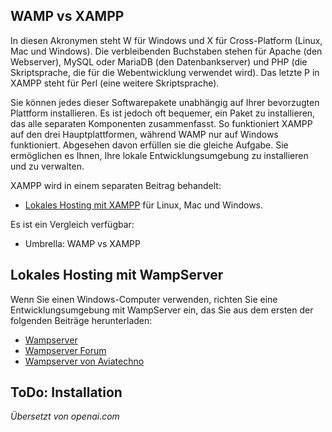 <!-- Filename: J4.x:Hosting_Setup / Display title: Lokales Hosting auf Windows -->

## WAMP vs XAMPP

In diesen Akronymen steht W für Windows und X für Cross-Platform (Linux, Mac und Windows). Die verbleibenden Buchstaben stehen für Apache (den Webserver), MySQL oder MariaDB (den Datenbankserver) und PHP (die Skriptsprache, die für die Webentwicklung verwendet wird). Das letzte P in XAMPP steht für Perl (eine weitere Skriptsprache).

Sie können jedes dieser Softwarepakete unabhängig auf Ihrer bevorzugten Plattform installieren. Es ist jedoch oft bequemer, ein Paket zu installieren, das alle separaten Komponenten zusammenfasst. So funktioniert XAMPP auf den drei Hauptplattformen, während WAMP nur auf Windows funktioniert. Abgesehen davon erfüllen sie die gleiche Aufgabe. Sie ermöglichen es Ihnen, Ihre lokale Entwicklungsumgebung zu installieren und zu verwalten.

XAMPP wird in einem separaten Beitrag behandelt:
* [Lokales Hosting mit XAMPP](jdocmanual?article=user/hosting/local-hosting-with-xampp) für Linux, Mac und Windows.

Es ist ein Vergleich verfügbar:
* Umbrella: WAMP vs XAMPP

## Lokales Hosting mit WampServer

Wenn Sie einen Windows-Computer verwenden, richten Sie eine Entwicklungsumgebung mit WampServer ein, das Sie aus dem ersten der folgenden Beiträge herunterladen:

- <a href="https://www.wampserver.com/en/" class="external free" rel="nofollow noreferrer noopener">Wampserver</a>
- <a href="http://forum.wampserver.com/list.php" class="external free" rel="nofollow noreferrer noopener">Wampserver Forum</a>
- <a href="https://wampserver.aviatechno.net/" class="external free" rel="nofollow noreferrer noopener">Wampserver von Aviatechno</a>

## ToDo: Installation

*Übersetzt von openai.com*

